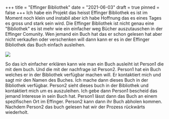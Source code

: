 +++
title = "Effinger Bibliothek"
date = "2021-06-03"
draft = true
pinned = false
+++
Ich habe ein Projekt das heisst Effinger Bibliothek es ist im Moment noch klein und instabil aber ich habe Hoffnung das es eines Tages es gross und stark sein wird. Die Effinger Bibliothek ist nicht genau eine "Bibliothek" es ist mehr wie ein einfacher weg Bücher auszutauschen in der Effinger Comunity. Wen jemand ein Buch hat das er schon gelesen hat aber nicht verkaufen oder verschenken will dann kann er es in der Effinger Bibliothek das Buch einfach ausleihen.

![](https://images.pexels.com/photos/159711/books-bookstore-book-reading-159711.jpeg?auto=compress&cs=tinysrgb&dpr=1&w=500)

So das ich einfacher erklären kann wie man ein Buch ausleiht ist Person1 die mit dem buch. Und die mit der nachfrage ist Person2. Person1 hat ein Buch welches er in der Bibliothek verfügbar machen will. Er kontaktiert mich und sagt mir den Namen des Buches. Ich mache dann dieses Buch in der Bibliothek verfügbar. Person2 sieht dieses buch in der Bibliothek und kontaktiert mich um es auszuleihen. Ich gebe dann Person1 bescheid das jemand Interesse in sein Buch hat. Person1 lässt dann das Buch an einem spezifischen Ort im Effinger. Person2 kann dann ihr Buch abholen kommen. Nachdem Person2 das buch gelesen hat wir der Prozess rückwärts wiederholt.
